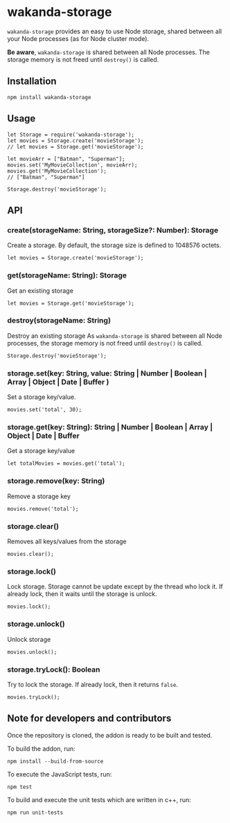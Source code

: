 # wakanda-storage

`wakanda-storage` provides an easy to use Node storage, shared between all your Node processes (as for Node cluster mode).

**Be aware**, `wakanda-storage` is shared between all Node processes. The storage memory is not freed until `destroy()` is called.


## Installation

```
npm install wakanda-storage
```

## Usage

```
let Storage = require('wakanda-storage');
let movies = Storage.create('movieStorage');
// let movies = Storage.get('movieStorage');

let movieArr = ["Batman", "Superman"];  
movies.set('MyMovieCollection', movieArr);
movies.get('MyMovieCollection');
// ["Batman", "Superman"]

Storage.destroy('movieStorage');
```

## API

### create(storageName: String, storageSize?: Number): Storage

Create a storage.
By default, the storage size is defined to 1048576 octets.

```
let movies = Storage.create('movieStorage');
```

### get(storageName: String): Storage

Get an existing storage

```
let movies = Storage.get('movieStorage');
```

### destroy(storageName: String)

Destroy an existing storage
As `wakanda-storage` is shared between all Node processes, the storage memory is not freed until `destroy()` is called.

```
Storage.destroy('movieStorage');
```

### storage.set(key: String, value: String | Number | Boolean | Array | Object | Date | Buffer )

Set a storage key/value.

```
movies.set('total', 30);
```

### storage.get(key: String): String | Number | Boolean | Array | Object | Date | Buffer

Get a storage key/value

```
let totalMovies = movies.get('total');
```

### storage.remove(key: String)

Remove a storage key

```
movies.remove('total');
```

### storage.clear()

Removes all keys/values from the storage

```
movies.clear();
```

### storage.lock()

Lock storage.
Storage cannot be update except by the thread who lock it.
If already lock, then it waits until the storage is unlock.

```
movies.lock();
```

### storage.unlock()

Unlock storage

```
movies.unlock();
```

### storage.tryLock(): Boolean

Try to lock the storage. If already lock, then it returns `false`.

```
movies.tryLock();
```

## Note for developers and contributors

Once the repository is cloned, the addon is ready to be built and tested.

To build the addon, run:

```
npm install --build-from-source
```

To execute the JavaScript tests, run:

```
npm test
```

To build and execute the unit tests which are written in c++, run:

```
npm run unit-tests
```
